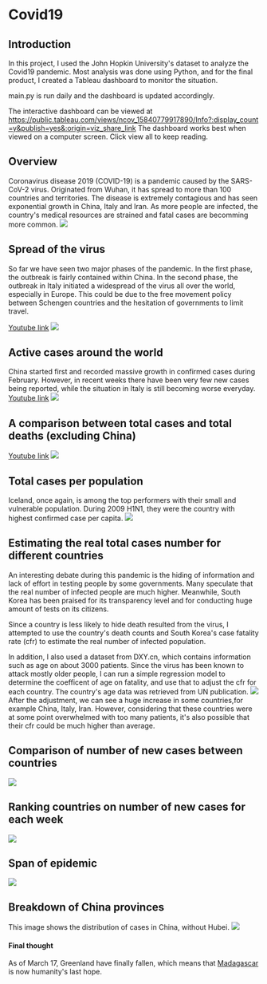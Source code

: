 # Covid19

## Introduction
In this project, I used the John Hopkin University's dataset to analyze the Covid19 pandemic. Most analysis was done using Python, and for the final product, I created a Tableau dashboard to monitor the situation.

main.py is run daily and the dashboard is updated accordingly.

The interactive dashboard can be viewed at
https://public.tableau.com/views/ncov_15840779917890/Info?:display_count=y&publish=yes&:origin=viz_share_link
The dashboard works best when viewed on a computer screen.
Click view all to keep reading.
## Overview
Coronavirus disease 2019 (COVID-19) is a pandemic caused by the SARS-CoV-2 virus. Originated from Wuhan, it has spread to more than 100 countries and territories. The disease is extremely contagious and has seen exponential growth in China, Italy and Iran. As more people are infected, the country's medical resources are strained and fatal cases are becomming more common. 
[ ![](tableau/info.png) ](tableau/info.png)

## Spread of the virus
So far we have seen two major phases of the pandemic. In the first phase, the outbreak is fairly contained within China. In the second phase, the outbreak in Italy initiated a widespread of the virus all over the world, especially in Europe. This could be due to the free movement policy between Schengen countries and the hesitation of governments to limit travel.

[Youtube link](https://youtu.be/ek-AyIIx07E)
[ ![](tableau/spread.gif) ](tableau/spread.gif)

## Active cases around the world
China started first and recorded massive growth in confirmed cases during February. However, in recent weeks there have been very few new cases being reported, while the situation in Italy is still becoming worse everyday.
[Youtube link](https://youtu.be/8bJcSxqRitQ)
[ ![](tableau/active.gif) ](tableau/active.gif)

## A comparison between total cases and total deaths (excluding China)
[Youtube link](https://youtu.be/eJiO-lIXvKM)
[ ![](tableau/casedeath.gif) ](tableau/casedeath.gif)

## Total cases per population
Iceland, once again, is among the top performers with their small and vulnerable population. During 2009 H1N1, they were the country with highest confirmed case per capita.
[ ![](tableau/ratio.png) ](tableau/ratio.png)

## Estimating the real total cases number for different countries
An interesting debate during this pandemic is the hiding of information and lack of effort in testing people by some governments. Many speculate that the real number of infected people are much higher. Meanwhile, South Korea has been praised for its transparency level and for conducting huge amount of tests on its citizens.

Since a country is less likely to hide death resulted from the virus, I attempted to use the country's death counts and South Korea's case fatality rate (cfr) to estimate the real number of infected population. 

In addition, I also used a dataset from DXY.cn, which contains information such as age on about 3000 patients. Since the virus has been known to attack mostly older people, I can run a simple regression model to determine the coefficent of age on fatality, and use that to adjust the cfr for each country. The country's age data was retrieved from UN publication.
[ ![](tableau/adj_cases.png) ](tableau/adj_cases.png)
After the adjustment, we can see a huge increase in some countries,for example China, Italy, Iran. However, considering that these countries were at some point overwhelmed with too many patients, it's also possible that their cfr could be much higher than average.

## Comparison of number of new cases between countries
[ ![](tableau/new_case.png) ](tableau/new_case.png)

## Ranking countries on number of new cases for each week
[ ![](tableau/new_case_weekly.png) ](tableau/new_case_weekly.png)

## Span of epidemic
[ ![](tableau/span.png) ](tableau/span.png)

## Breakdown of China provinces
This image shows the distribution of cases in China, without Hubei.
[ ![](tableau/china.png) ](tableau/china.png)

#### Final thought
As of March 17, Greenland have finally fallen, which means that [Madagascar](https://plagueinc.fandom.com/wiki/Madagascar) is now humanity's last hope.
